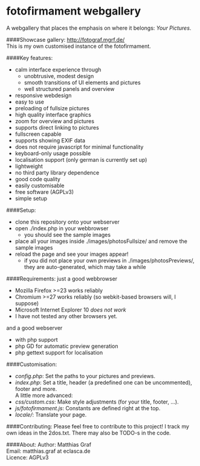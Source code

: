 fotofirmament webgallery
=============

A webgallery that places the emphasis on where it belongs: *Your Pictures*.

####Showcase gallery:
http://fotograf.mgrf.de/<br/>
This is my own customised instance of the fotofirmament.

####Key features:
* calm interface experience through
  * unobtrusive, modest design
  * smooth transitions of UI elements and pictures
  * well structured panels and overview
* responsive webdesign
* easy to use
* preloading of fullsize pictures
* high quality interface graphics
* zoom for overview and pictures
* supports direct linking to pictures
* fullscreen capable
* supports showing EXIF data
* does not require javascript for minimal functionality
* keyboard-only usage possible
* localisation support (only german is currently set up)
* lightweight
* no third party library dependence
* good code quality
* easily customisable
* free software (AGPLv3)
* simple setup

####Setup:
* clone this repository onto your webserver
* open ./index.php in your webbrowser
  * you should see the sample images
* place all your images inside ./images/photosFullsize/ and remove the sample images
* reload the page and see your images appear!
  * if you did not place your own previews in ./images/photosPreviews/, they are auto-generated, which may take a while

####Requirements:
just a good webbrowser
* Mozilla Firefox >=23 works reliably
* Chromium >=27 works reliably (so webkit-based browsers will, I suppose)
* Microsoft Internet Explorer 10 *does not work*
* I have not tested any other browsers yet.

and a good webserver
* with php support
* php GD for automatic preview generation
* php gettext support for localisation

####Customisation:
* *config.php*: Set the paths to your pictures and previews.
* *index.php*: Set a title, header (a predefined one can be uncommented), footer and more.
<br/>A little more advanced:
* *css/custom.css*: Make style adjustments (for your title, footer, ...).
* *js/fotofirmament.js*: Constants are defined right at the top. 
* *locale/*: Translate your page.

####Contributing:
Please feel free to contribute to this project!
I track my own ideas in the 2dos.txt. There may also be TODO-s in the code.

####About:
Author: Matthias Graf<br/>
Email: matthias.graf at eclasca.de<br/>
Licence: AGPLv3
